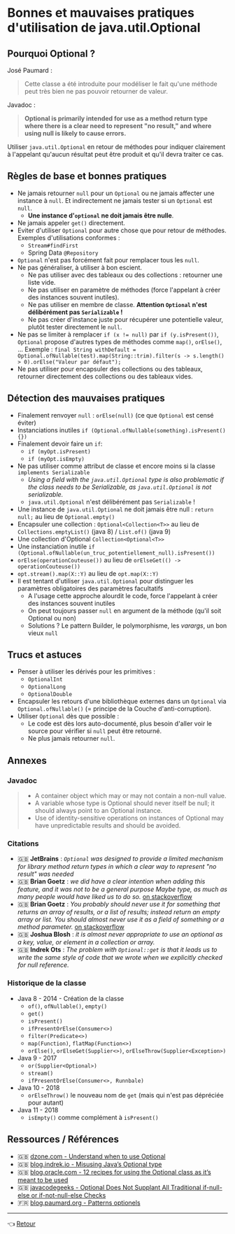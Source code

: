 # Bonnes et mauvaises pratiques d'utilisation de java.util.Optional

## Pourquoi Optional ?

José Paumard :

> Cette classe a été introduite pour modéliser le fait qu'une méthode peut très bien ne pas pouvoir retourner de valeur.

Javadoc :

> **Optional is primarily intended for use as a method return type where there is a clear need to represent "no result," and where using null is likely to cause errors.**

Utiliser `java.util.Optional` en retour de méthodes pour indiquer clairement à l'appelant qu'aucun résultat peut être produit et qu'il devra traiter ce cas.

## Règles de base et bonnes pratiques

* Ne jamais retourner `null` pour un `Optional` ou ne jamais affecter une instance à `null`. Et indirectement ne jamais tester si un `Optional` est `null`.
  * **Une instance d'`optional` ne doit jamais être nulle**.
* Ne jamais appeler `get()` directement.
* Eviter d'utiliser `Optional` pour autre chose que pour retour de méthodes. Exemples d'utilisations conformes :
  * `Stream#findFirst`
  * Spring Data `@Repository`
* `Optional` n'est pas forcément fait pour remplacer tous les `null`.
* Ne pas généraliser, à utiliser à bon escient.
  * Ne pas utiliser avec des tableaux ou des collections : retourner une liste vide.
  * Ne pas utiliser en paramètre de méthodes (force l'appelant à créer des instances souvent inutiles).
  * Ne pas utiliser en membre de classe. **Attention `Optional` n'est délibérément pas `Serializable` !**
  * Ne pas créer d'instance juste pour récupérer une potentielle valeur, plutôt tester directement le `null`.
* Ne pas se limiter à remplacer `if (x != null)` par `if (y.isPresent())`, `Optional` propose d'autres types de méthodes comme `map()`, `orElse()`, ... Exemple : `final String withDefault = Optional.ofNullable(test).map(String::trim).filter(s -> s.length() > 0).orElse("Valeur par défaut");`
* Ne pas utiliser pour encapsuler des collections ou des tableaux, retourner directement des collections ou des tableaux vides.

## Détection des mauvaises pratiques

* Finalement renvoyer `null` : `orElse(null)` (ce que `Optional` est censé éviter)
* Instanciations inutiles `if (Optional.ofNullable(something).isPresent() {})`
* Finalement devoir faire un `if`:
  * `if (myOpt.isPresent)`
  * `if (myOpt.isEmpty)`
* Ne pas utiliser comme attribut de classe et encore moins si la classe `implements Serializable`
  * _Using a field with the `java.util.Optional` type is also problematic if the class needs to be Serializable, as `java.util.Optional` is not serializable._
  * `java.util.Optional` n'est délibérément pas `Serializable` !
* Une instance de `java.util.Optional` ne doit jamais être null : `return null;` au lieu de `Optional.empty()`
* Encapsuler une collection : `Optional<Collection<T>>` au lieu de `Collections.emptyList()` (java 8) / `List.of()` (java 9)
* Une collection d'Optional `Collection<Optional<T>>`
* Une instanciation inutile `if (Optional.ofNullable(un_truc_potentiellement_null).isPresent())`
* `orElse(operationCouteuse())` au lieu de `orElseGet(() -> operationCouteuse())`
* `opt.stream().map(X::Y)` au lieu de `opt.map(X::Y)`
* Il est tentant d'utiliser `java.util.Optional` pour distinguer les paramètres obligatoires des paramètres facultatifs
  * A l'usage cette approche alourdit le code, force l'appelant à créer des instances souvent inutiles
  * On peut toujours passer `null` en argument de la méthode (qu'il soit Optional ou non)
  * Solutions ? Le pattern Builder, le polymorphisme, les _varargs_, un bon vieux `null`

## Trucs et astuces

* Penser à utiliser les dérivés pour les primitives :
  * `OptionalInt`
  * `OptionalLong`
  * `OptionalDouble`
* Encapsuler les retours d'une bibliothèque externes dans un `Optional` via `Optional.ofNullable()` (= principe de la Couche d'anti-corruption).
* Utiliser `Optional` dès que possible :
  * Le code est dès lors auto-documenté, plus besoin d'aller voir le source pour vérifier si `null` peut être retourné.
  * Ne plus jamais retourner `null`.

## Annexes

### Javadoc

> * A container object which may or may not contain a non-null value.
> * A variable whose type is Optional should never itself be null; it should always point to an Optional instance.
> * Use of identity-sensitive operations on instances of Optional may have unpredictable results and should be avoided.

### Citations

* :gb: **JetBrains** : _`Optional` was designed to provide a limited mechanism for library method return types in which a clear way to represent "no result" was needed_
* :gb: **Brian Goetz** : _we did have a clear intention when adding this feature, and it was not to be a general purpose Maybe type, as much as many people would have liked us to do so._ [on stackoverflow](https://stackoverflow.com/questions/26327957/should-java-8-getters-return-optional-type/26328555#26328555)
* :gb: **Brian Goetz** : _You probably should never use it for something that returns an array of results, or a list of results; instead return an empty array or list. You should almost never use it as a field of something or a method parameter._ [on stackoverflow](https://stackoverflow.com/questions/26327957/should-java-8-getters-return-optional-type/26328555#26328555)
* :gb: **Joshua Blosh** : _it is almost never appropriate to use an optional as a key, value, or element in a collection or array._
* :gb: **Indrek Ots** : _The problem with `Optional::get` is that it leads us to write the same style of code that we wrote when we explicitly checked for null reference._

### Historique de la classe

* Java 8 - 2014 - Création de la classe
  * `of()`, `ofNullable()`, `empty()`
  * `get()`
  * `isPresent()`
  * `ifPresentOrElse(Consumer<>)`
  * `filter(Predicate<>)`
  * `map(Function)`, `flatMap(Function<>)`
  * `orElse()`, `orElseGet(Supplier<>)`, `orElseThrow(Supplier<Exception>)`
* Java 9 - 2017
  * `or(Supplier<Optional>)`
  * `stream()`
  * `ifPresentOrElse(Consumer<>, Runnbale)`
* Java 10 - 2018
  * `orElseThrow()` le nouveau nom de `get` (mais qui n'est pas dépréciée pour autant)
* Java 11 - 2018
  * `isEmpty()` comme complément à `isPresent()`

## Ressources / Références

* :gb: [dzone.com - Understand when to use Optional](https://dzone.com/refcardz/java-api-best-practices?chapter=14#section-14)
* :gb: [blog.indrek.io - Misusing Java’s Optional type](https://blog.indrek.io/articles/misusing-java-optional/)
* :gb: [blog.oracle.com - 12 recipes for using the Optional class as it’s meant to be used](https://blogs.oracle.com/javamagazine/post/12-recipes-for-using-the-optional-class-as-its-meant-to-be-used)
* :gb: [javacodegeeks - Optional Does Not Supplant All Traditional if-null-else or if-not-null-else Checks](https://www.javacodegeeks.com/2021/09/javas-optional-does-not-supplant-all-traditional-if-null-else-or-if-not-null-else-checks.html)
* :fr: [blog.paumard.org - Patterns optionels](https://blog.paumard.org/2014/12/07/patterns-optionels/)

---
:point_left: [Retour](../java.md)
